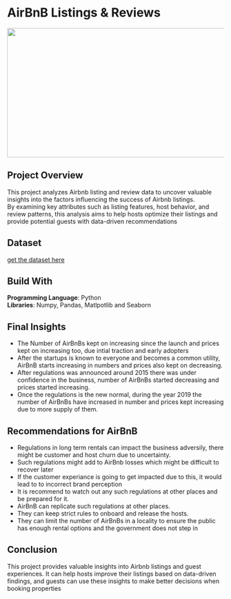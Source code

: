 # AirBnB Listings & Reviews
<img src = "https://encrypted-tbn0.gstatic.com/images?q=tbn:ANd9GcQiMauZ0KC4xJyL-oTVTjwqKNxIYzkwItAbUQ&s" height="300" width= "990">



## Project Overview
This project analyzes Airbnb listing and review data to uncover valuable insights into the factors influencing the success of Airbnb listings.<br> By examining key attributes such as listing features, host behavior, and review patterns, this analysis aims to help hosts optimize their listings and provide potential guests with data-driven recommendations

## Dataset
[get the dataset here](https://www.kaggle.com/datasets/mysarahmadbhat/airbnb-listings-reviews)

## Build With
**Programming Language**: Python <br>
**Libraries**: Numpy, Pandas, Matlpotlib and Seaborn

## Final Insights
- The Number of AirBnBs kept on increasing since the launch and prices kept on increasing too, due intial traction and early adopters<br>
- After the startups is known to everyone and becomes a common utility, AirBnB starts increasing in numbers and prices also kept on decreasing.<br>
- After regulations was announced around 2015 there was under confidence in the business, number of AirBnBs started decreasing and prices started increasing.<br>
- Once the regulations is the new normal, during the year 2019 the number of AirBnBs have increased in number and prices kept increasing due to more supply of them.<br>


## Recommendations for AirBnB
- Regulations in long term rentals can impact the business adversily, there might be customer and host churn due to uncertainty.
- Such regulations might add to AirBnb losses which might be difficult to recover later
- If the customer experiance is going to get impacted due to this, it would lead to to incorrect brand perception
- It is recommend to watch out any such regulations at other places and be prepared for it.
- AirBnB can replicate such regulations at other places.
- They can keep strict rules to onboard and release the hosts.
- They can limit the number of AirBnBs in a locality to ensure the public has enough rental options and the government does not step in

## Conclusion
This project provides valuable insights into Airbnb listings and guest experiences. It can help hosts improve their listings based on data-driven findings, and guests can use these insights to make better decisions when booking properties
